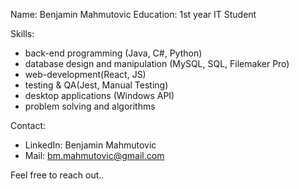 Name: Benjamin Mahmutovic
Education: 1st year IT Student 

Skills: 
  - back-end programming (Java, C#, Python)
  - database design and manipulation (MySQL, SQL, Filemaker Pro)
  - web-development(React, JS)
  - testing & QA(Jest, Manual Testing)
  - desktop applications (Windows API)
  - problem solving and algorithms

Contact: 
  - LinkedIn: Benjamin Mahmutovic
  - Mail: bm.mahmutovic@gmail.com

Feel free to reach out..
